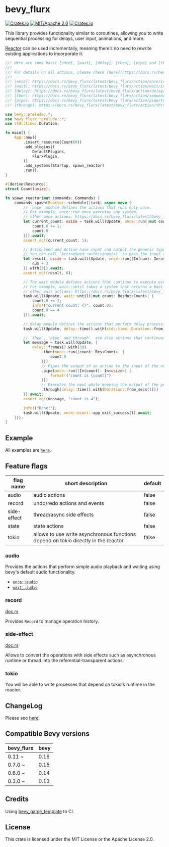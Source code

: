 # bevy_flurx

[![Crates.io](https://img.shields.io/crates/v/bevy_flurx.svg)](https://crates.io/crates/bevy_flurx)
[![MIT/Apache 2.0](https://img.shields.io/badge/license-MIT%2FApache-blue.svg)](https://github.com/not-elm/bevy_flurx#license)
[![Crates.io](https://img.shields.io/crates/d/bevy_flurx.svg)](https://crates.io/crates/bevy_flurx)

This library provides functionality similar to coroutines, allowing you to write sequential processing for delays, user input, animations, and more.

[Reactor](https://docs.rs/bevy_flurx/latest/bevy_flurx/prelude/struct.Reactor.html) can be used incrementally, meaning there’s no need to rewrite existing applications to incorporate it.

```rust
//! Here are some basic [once], [wait], [delay], [then], [pipe] and [through] actions.
//!
//! For details on all actions, please check [here](https://docs.rs/bevy_flurx/latest/bevy_flurx/action/index.html).
//!
//! [once]: https://docs.rs/bevy_flurx/latest/bevy_flurx/action/once/index.html
//! [wait]: https://docs.rs/bevy_flurx/latest/bevy_flurx/action/wait/index.html
//! [delay]: https://docs.rs/bevy_flurx/latest/bevy_flurx/action/delay/index.html
//! [then]: https://docs.rs/bevy_flurx/latest/bevy_flurx/action/sequence/trait.Then.html#tymethod.then
//! [pipe]: https://docs.rs/bevy_flurx/latest/bevy_flurx/action/pipe/trait.Pipe.html#tymethod.pipe
//! [through]: https://docs.rs/bevy_flurx/latest/bevy_flurx/action/through/fn.through.html

use bevy::prelude::*;
use bevy_flurx::prelude::*;
use std::time::Duration;

fn main() {
    App::new()
        .insert_resource(Count(0))
        .add_plugins((
            DefaultPlugins,
            FlurxPlugin,
        ))
        .add_systems(Startup, spawn_reactor)
        .run();
}

#[derive(Resource)]
struct Count(usize);

fn spawn_reactor(mut commands: Commands) {
    commands.spawn(Reactor::schedule(|task| async move {
        // `once` module defines the actions that runs only once.
        // For example, once::run once executes any system.
        // other once actions: https://docs.rs/bevy_flurx/latest/bevy_flurx/action/once/index.html
        let current_count: usize = task.will(Update, once::run(|mut count: ResMut<Count>| {
            count.0 += 1;
            count.0
        })).await;
        assert_eq!(current_count, 1);

        // ActionSeed and Action have input and output the generic types.
        // You can call `ActionSeed::with(<input>)` to pass the input to action seed.
        let result: usize = task.will(Update, once::run(|In(num): In<usize>| {
            num + 3
        }).with(3)).await;
        assert_eq!(result, 6);

        // The wait module defines actions that continue to execute every frame according to specified conditions.
        // For example, wait::until takes a system that returns a bool value and continues to execute it until it returns true.
        // other wait actions: https://docs.rs/bevy_flurx/latest/bevy_flurx/action/wait/index.html
        task.will(Update, wait::until(|mut count: ResMut<Count>| {
            count.0 += 1;
            info!("current count: {}", count.0);
            count.0 == 4
        })).await;

        // delay module defines the actions that perform delay processing.
        task.will(Update, delay::time().with(std::time::Duration::from_secs(1))).await;

        // `then`, `pipe` and through`  are also actions that continues to execute another action.
        let message = task.will(Update, {
            delay::frames().with(30)
                .then(once::run(|count: Res<Count>| {
                    count.0
                }))
                // Pipes the output of an action to the input of the next action.
                .pipe(once::run(|In(count): In<usize>| {
                    format!("count is {count}")
                }))
                // Executes the next while keeping the output of the previous action.
                .through(delay::time().with(Duration::from_secs(1)))
        }).await;
        assert_eq!(message, "count is 4");

        info!("Done!");
        task.will(Update, once::event::app_exit_success()).await;
    }));
}
```

## Example

All examples are [`here`](./examples).

## Feature flags

| flag name   | short description                                                                  | default |
|-------------|------------------------------------------------------------------------------------|---------|
| audio       | audio actions                                                                      | false   |
| record      | undo/redo actions and events                                                       | false   | 
| side-effect | thread/async side effects                                                          | false   |
| state       | state actions                                                                      | false   | 
| tokio       | allows to use write asynchronous functions depend on tokio directly in the reactor | false   | 

### audio

Provides the actions that perform simple audio playback and waiting using bevy's default audio functionality.

- [`once::audio`](https://docs.rs/bevy_flurx/latest/bevy_flurx/action/once/audio)
- [`wait::audio`](https://docs.rs/bevy_flurx/latest/bevy_flurx/action/wait/audio)

### record

[doc.rs](https://docs.rs/bevy_flurx/latest/bevy_flurx/action/record/index.html)

Provides `Record` to manage operation history.

### side-effect

[doc.rs](https://docs.rs/bevy_flurx/latest/bevy_flurx/action/effect/index.html)

Allows to convert the operations with side effects such as asynchronous runtime or thread into the
referential-transparent actions.

### tokio

You will be able to write processes that depend on tokio's runtime in the reactor.

## ChangeLog

Please see [here](https://github.com/not-elm/bevy_flurx/blob/main/CHANGELOG.md).

## Compatible Bevy versions

| bevy_flurx | bevy |
|------------|------|
| 0.11 ~     | 0.16 |
| 0.7.0 ~    | 0.15 | 
| 0.6.0 ~    | 0.14 | 
| 0.3.0 ~    | 0.13 |

## Credits

Using [bevy_game_template](https://github.com/NiklasEi/bevy_game_template) to CI.

## License

This crate is licensed under the MIT License or the Apache License 2.0.
